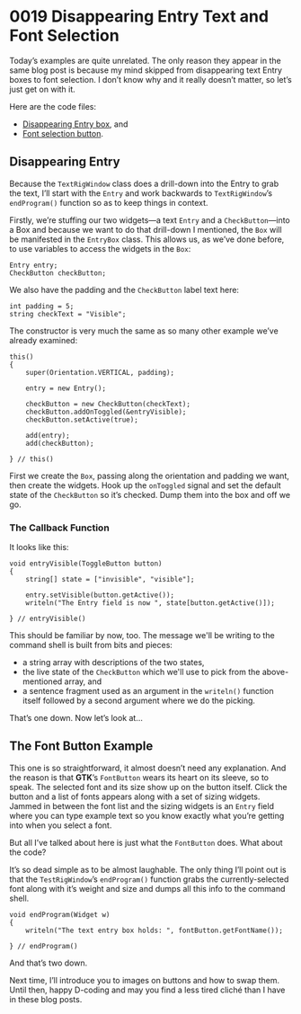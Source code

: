 # 0019 Disappearing Entry Text and Font Selection

Today’s examples are quite unrelated. The only reason they appear in the same blog post is because my mind skipped from disappearing text Entry boxes to font selection. I don’t know why and it really doesn’t matter, so let’s just get on with it.

Here are the code files:

- [Disappearing Entry box](https://github.com/rontarrant/gtkDcoding/blob/master/006_text/text_006_04_disappearing_entry.d), and
- [Font selection button](https://github.com/rontarrant/gtkDcoding/blob/master/006_text/text_006_05_fontbutton.d).

## Disappearing Entry

Because the `TextRigWindow` class does a drill-down into the Entry to grab the text, I’ll start with the `Entry` and work backwards to `TextRigWindow`’s `endProgram()` function so as to keep things in context.

Firstly, we’re stuffing our two widgets—a text `Entry` and a `CheckButton`—into a Box and because we want to do that drill-down I mentioned, the `Box` will be manifested in the `EntryBox` class. This allows us, as we’ve done before, to use variables to access the widgets in the `Box`:

	Entry entry;
	CheckButton checkButton;

We also have the padding and the `CheckButton` label text here:

	int padding = 5;
	string checkText = "Visible";

The constructor is very much the same as so many other example we’ve already examined:

	this()
	{
		super(Orientation.VERTICAL, padding);
		
		entry = new Entry();
		
		checkButton = new CheckButton(checkText);
		checkButton.addOnToggled(&entryVisible);
		checkButton.setActive(true);
				
		add(entry);
		add(checkButton);
		
	} // this()

First we create the `Box`, passing along the orientation and padding we want, then create the widgets. Hook up the `onToggled` signal and set the default state of the `CheckButton` so it’s checked. Dump them into the box and off we go.

### The Callback Function

It looks like this:

	void entryVisible(ToggleButton button)
	{
		string[] state = ["invisible", "visible"];
		
		entry.setVisible(button.getActive());
		writeln("The Entry field is now ", state[button.getActive()]);
		
	} // entryVisible()

This should be familiar by now, too. The message we'll be writing to the command shell is built from bits and pieces:

- a string array with descriptions of the two states,
- the live state of the `CheckButton` which we'll use to pick from the above-mentioned array, and
- a sentence fragment used as an argument in the `writeln()` function itself followed by a second argument where we do the picking.

That’s one down. Now let’s look at…

## The Font Button Example

This one is so straightforward, it almost doesn’t need any explanation. And the reason is that **GTK**’s `FontButton` wears its heart on its sleeve, so to speak. The selected font and its size show up on the button itself. Click the button and a list of fonts appears along with a set of sizing widgets. Jammed in between the font list and the sizing widgets is an `Entry` field where you can type example text so you know exactly what you’re getting into when you select a font.

But all I’ve talked about here is just what the `FontButton` does. What about the code?

It’s so dead simple as to be almost laughable. The only thing I’ll point out is that the `TestRigWindow`’s `endProgram()` function grabs the currently-selected font along with it’s weight and size and dumps all this info to the command shell.

	void endProgram(Widget w)
	{
		writeln("The text entry box holds: ", fontButton.getFontName());
		
	} // endProgram()

And that’s two down.

Next time, I’ll introduce you to images on buttons and how to swap them. Until then, happy D-coding and may you find a less tired cliché than I have in these blog posts.


